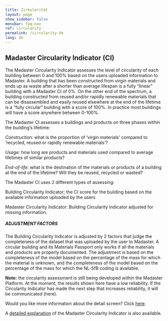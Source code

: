 ```yaml
---
title: Zirkularität
layout: page
show_sidebar: false
menubar: faq-nav
ref: circularity
permalink: /circularity-de
lang: de
---
```


## Madaster Circularity Indicator (CI)
The Madaster Circularity Indicator assesses the level of circularity of each building between 0 and 100% based on the users uploaded information to Madaster. A building that has been constructed from virgin materials and ends up as waste after a shorter than average lifespan is a fully “linear” building with a Madaster CI of 0%. On the other end of the spectrum, a building constructed from reused and/or rapidly renewable materials that can be disassembled and easily reused elsewhere at the end of the lifetime is a “fully circular” building with a score of 100%. In practice most buildings will have a score anywhere between 0-100%.

The Madaster CI assesses a buildings and products on three phases within the building’s lifetime:

*Construction:* what is the proportion of ‘virgin materials’ compared to ‘recycled, reused or rapidly renewable materials’?

*Usage:* how long are products and materials used compared to average lifetimes of similar products?

*End-of-life:* what is the destination of the materials or products of a building at the end of the lifetime? Will they be reused, recycled or wasted?

The Madaster CI uses 2 different types of assessing:

Building Circularity Indicator; the CI score for the building based on the available information uploaded by the users

Madaster Circularity Indicator: Building Circularity Indicator adjusted for missing information.

##### ADJUSTMENT FACTORS

The Building Circularity Indicator is adjusted by 2 factors that judge the completeness of the dataset that was uploaded by the user to Madaster. A circular building and its Materials Passport only works if all the materials and products are properly documented. The adjustment is based on the completeness of the model based on the percentage of the mass for which the material is unknown, and the completeness of the model based on the percentage of the mass for which the NL-SfB coding is available.

**Note:** the circularity assessment is still being developed within the Madaster Platform. At the moment, the results shown here have a low reliability. If the Circularity Indicator has made the next step that increases reliability, it will be communicated (here).

Would you like more information about the detail screen? Click <a href="https://docs.madaster.com/circularity-learn-more-de">here</a>.

A <a href="https://www.madaster.com/download_file/view/772">detailed explanation</a> of the Madaster Circularity Indicator is also available.